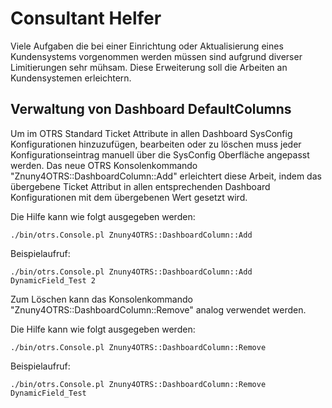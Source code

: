 # Consultant Helfer

Viele Aufgaben die bei einer Einrichtung oder Aktualisierung eines Kundensystems vorgenommen werden müssen sind aufgrund diverser Limitierungen sehr mühsam. Diese Erweiterung soll die Arbeiten an Kundensystemen erleichtern.

## Verwaltung von Dashboard DefaultColumns

Um im OTRS Standard Ticket Attribute in allen Dashboard SysConfig Konfigurationen hinzuzufügen, bearbeiten oder zu löschen muss jeder Konfigurationseintrag manuell über die SysConfig Oberfläche angepasst werden. Das neue OTRS Konsolenkommando "Znuny4OTRS::DashboardColumn::Add" erleichtert diese Arbeit, indem das übergebene Ticket Attribut in allen entsprechenden Dashboard Konfigurationen mit dem übergebenen Wert gesetzt wird.

Die Hilfe kann wie folgt ausgegeben werden:
```
./bin/otrs.Console.pl Znuny4OTRS::DashboardColumn::Add
```

Beispielaufruf:
```
./bin/otrs.Console.pl Znuny4OTRS::DashboardColumn::Add DynamicField_Test 2
```

Zum Löschen kann das Konsolenkommando "Znuny4OTRS::DashboardColumn::Remove" analog verwendet werden.

Die Hilfe kann wie folgt ausgegeben werden:
```
./bin/otrs.Console.pl Znuny4OTRS::DashboardColumn::Remove
```

Beispielaufruf:
```
./bin/otrs.Console.pl Znuny4OTRS::DashboardColumn::Remove DynamicField_Test
```
